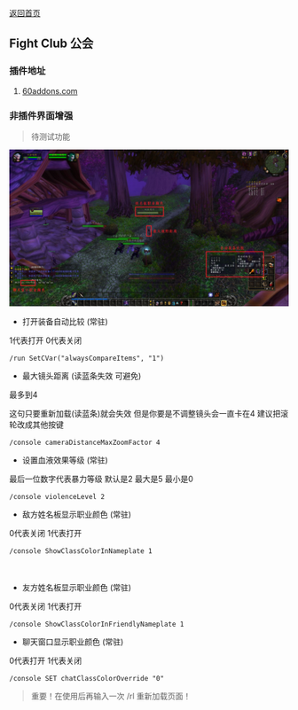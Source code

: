 [返回首页](./)

## Fight Club 公会

### 插件地址

1. [60addons.com](http://60addons.com)

### 非插件界面增强

> 待测试功能

![](images/429632132516.jpeg)

* 打开装备自动比较 (常驻)

1代表打开 0代表关闭

```
/run SetCVar("alwaysCompareItems", "1")
```

* 最大镜头距离 (读蓝条失效 可避免)

最多到4

这句只要重新加载(读蓝条)就会失效 但是你要是不调整镜头会一直卡在4 建议把滚轮改成其他按键

```
/console cameraDistanceMaxZoomFactor 4
```

* 设置血液效果等级 (常驻)

最后一位数字代表暴力等级 默认是2 最大是5 最小是0

```
/console violenceLevel 2
```

* 敌方姓名板显示职业颜色 (常驻)

0代表关闭 1代表打开

```
/console ShowClassColorInNameplate 1
```
　　
* 友方姓名板显示职业颜色 (常驻)

0代表关闭 1代表打开

```
/console ShowClassColorInFriendlyNameplate 1
```

* 聊天窗口显示职业颜色 (常驻)

0代表打开 1代表关闭

```
/console SET chatClassColorOverride "0"
```

>重要！在使用后再输入一次 /rl 重新加载页面！